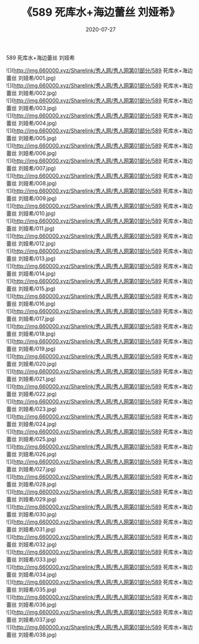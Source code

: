 ﻿---
layout: post
title:  《589 死库水+海边蕾丝 刘娅希》
date:   2020-07-27
img: http://img.660000.xyz/Sharelink/秀人网/秀人网第01部分/589 死库水+海边蕾丝 刘娅希/000.jpg
categories: [美女, 清纯, 唯美]
---

589 死库水+海边蕾丝 刘娅希

  ![](http://img.660000.xyz/Sharelink/秀人网/秀人网第01部分/589 死库水+海边蕾丝 刘娅希/001.jpg) <br> ![](http://img.660000.xyz/Sharelink/秀人网/秀人网第01部分/589 死库水+海边蕾丝 刘娅希/002.jpg) <br> ![](http://img.660000.xyz/Sharelink/秀人网/秀人网第01部分/589 死库水+海边蕾丝 刘娅希/003.jpg) <br> ![](http://img.660000.xyz/Sharelink/秀人网/秀人网第01部分/589 死库水+海边蕾丝 刘娅希/004.jpg) <br> ![](http://img.660000.xyz/Sharelink/秀人网/秀人网第01部分/589 死库水+海边蕾丝 刘娅希/005.jpg) <br> ![](http://img.660000.xyz/Sharelink/秀人网/秀人网第01部分/589 死库水+海边蕾丝 刘娅希/006.jpg) <br> ![](http://img.660000.xyz/Sharelink/秀人网/秀人网第01部分/589 死库水+海边蕾丝 刘娅希/007.jpg) <br> ![](http://img.660000.xyz/Sharelink/秀人网/秀人网第01部分/589 死库水+海边蕾丝 刘娅希/008.jpg) <br> ![](http://img.660000.xyz/Sharelink/秀人网/秀人网第01部分/589 死库水+海边蕾丝 刘娅希/009.jpg) <br> ![](http://img.660000.xyz/Sharelink/秀人网/秀人网第01部分/589 死库水+海边蕾丝 刘娅希/010.jpg) <br> ![](http://img.660000.xyz/Sharelink/秀人网/秀人网第01部分/589 死库水+海边蕾丝 刘娅希/011.jpg) <br> ![](http://img.660000.xyz/Sharelink/秀人网/秀人网第01部分/589 死库水+海边蕾丝 刘娅希/012.jpg) <br> ![](http://img.660000.xyz/Sharelink/秀人网/秀人网第01部分/589 死库水+海边蕾丝 刘娅希/013.jpg) <br> ![](http://img.660000.xyz/Sharelink/秀人网/秀人网第01部分/589 死库水+海边蕾丝 刘娅希/014.jpg) <br> ![](http://img.660000.xyz/Sharelink/秀人网/秀人网第01部分/589 死库水+海边蕾丝 刘娅希/015.jpg) <br> ![](http://img.660000.xyz/Sharelink/秀人网/秀人网第01部分/589 死库水+海边蕾丝 刘娅希/016.jpg) <br> ![](http://img.660000.xyz/Sharelink/秀人网/秀人网第01部分/589 死库水+海边蕾丝 刘娅希/017.jpg) <br> ![](http://img.660000.xyz/Sharelink/秀人网/秀人网第01部分/589 死库水+海边蕾丝 刘娅希/018.jpg) <br> ![](http://img.660000.xyz/Sharelink/秀人网/秀人网第01部分/589 死库水+海边蕾丝 刘娅希/019.jpg) <br> ![](http://img.660000.xyz/Sharelink/秀人网/秀人网第01部分/589 死库水+海边蕾丝 刘娅希/020.jpg) <br> ![](http://img.660000.xyz/Sharelink/秀人网/秀人网第01部分/589 死库水+海边蕾丝 刘娅希/021.jpg) <br> ![](http://img.660000.xyz/Sharelink/秀人网/秀人网第01部分/589 死库水+海边蕾丝 刘娅希/022.jpg) <br> ![](http://img.660000.xyz/Sharelink/秀人网/秀人网第01部分/589 死库水+海边蕾丝 刘娅希/023.jpg) <br> ![](http://img.660000.xyz/Sharelink/秀人网/秀人网第01部分/589 死库水+海边蕾丝 刘娅希/024.jpg) <br> ![](http://img.660000.xyz/Sharelink/秀人网/秀人网第01部分/589 死库水+海边蕾丝 刘娅希/025.jpg) <br> ![](http://img.660000.xyz/Sharelink/秀人网/秀人网第01部分/589 死库水+海边蕾丝 刘娅希/026.jpg) <br> ![](http://img.660000.xyz/Sharelink/秀人网/秀人网第01部分/589 死库水+海边蕾丝 刘娅希/027.jpg) <br> ![](http://img.660000.xyz/Sharelink/秀人网/秀人网第01部分/589 死库水+海边蕾丝 刘娅希/028.jpg) <br> ![](http://img.660000.xyz/Sharelink/秀人网/秀人网第01部分/589 死库水+海边蕾丝 刘娅希/029.jpg) <br> ![](http://img.660000.xyz/Sharelink/秀人网/秀人网第01部分/589 死库水+海边蕾丝 刘娅希/030.jpg) <br> ![](http://img.660000.xyz/Sharelink/秀人网/秀人网第01部分/589 死库水+海边蕾丝 刘娅希/031.jpg) <br> ![](http://img.660000.xyz/Sharelink/秀人网/秀人网第01部分/589 死库水+海边蕾丝 刘娅希/032.jpg) <br> ![](http://img.660000.xyz/Sharelink/秀人网/秀人网第01部分/589 死库水+海边蕾丝 刘娅希/033.jpg) <br> ![](http://img.660000.xyz/Sharelink/秀人网/秀人网第01部分/589 死库水+海边蕾丝 刘娅希/034.jpg) <br> ![](http://img.660000.xyz/Sharelink/秀人网/秀人网第01部分/589 死库水+海边蕾丝 刘娅希/035.jpg) <br> ![](http://img.660000.xyz/Sharelink/秀人网/秀人网第01部分/589 死库水+海边蕾丝 刘娅希/036.jpg) <br> ![](http://img.660000.xyz/Sharelink/秀人网/秀人网第01部分/589 死库水+海边蕾丝 刘娅希/037.jpg) <br> ![](http://img.660000.xyz/Sharelink/秀人网/秀人网第01部分/589 死库水+海边蕾丝 刘娅希/038.jpg) <br>